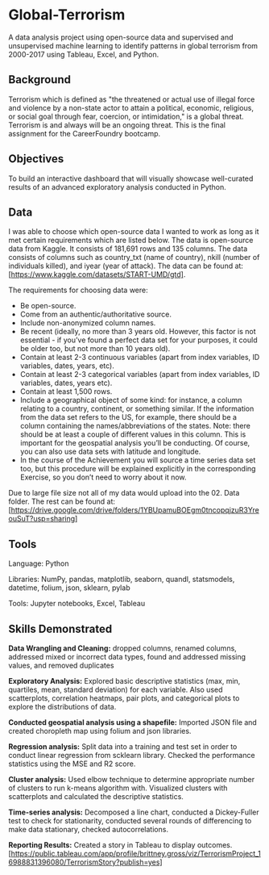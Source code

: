 # Global-Terrorism
A data analysis project using open-source data and supervised and unsupervised machine learning to identify patterns in global terrorism from 2000-2017 using Tableau, Excel, and Python.

## Background 
Terrorism which is defined as "the threatened or actual use of illegal force and violence by a non-state actor to attain a political, economic, religious, or social goal through fear, coercion, or intimidation," is a global threat. Terrorism is and always will be an ongoing threat. This is the final assignment for the CareerFoundry bootcamp. 

## Objectives

To build an interactive dashboard that will visually showcase well-curated results of an advanced exploratory analysis conducted in Python.

## Data 

I was able to choose which open-source data I wanted to work as long as it met certain requirements which are listed below. The data is open-source data from Kaggle. It consists of 181,691 rows and 135 columns. The data consists of columns such as country_txt (name of country), nkill (number of individuals killed), and iyear (year of attack). The data can be found at: [https://www.kaggle.com/datasets/START-UMD/gtd]. 


The requirements for choosing data were: 

- Be open-source.
- Come from an authentic/authoritative source.
- Include non-anonymized column names.
- Be recent (ideally, no more than 3 years old. However, this factor is not essential - if
you’ve found a perfect data set for your purposes, it could be older too, but not more
than 10 years old).
- Contain at least 2-3 continuous variables (apart from index variables, ID variables, dates,
years, etc).
- Contain at least 2-3 categorical variables (apart from index variables, ID variables, dates,
years etc).
- Contain at least 1,500 rows.
- Include a geographical object of some kind: for instance, a column relating to a country,
continent, or something similar. If the information from the data set refers to the US, for
example, there should be a column containing the names/abbreviations of the states.
Note: there should be at least a couple of different values in this column. This is
important for the geospatial analysis you’ll be conducting. Of course, you can also use
data sets with latitude and longitude.
- In the course of the Achievement you will source a time series data set too, but this
procedure will be explained explicitly in the corresponding Exercise, so you don’t need to
worry about it now.


Due to large file size not all of my data would upload into the 02. Data folder. The rest can be found at: 
[https://drive.google.com/drive/folders/1YBUpamuBOEgm0tncopqjzuR3YreouSuT?usp=sharing]


## Tools 

Language: Python

Libraries: NumPy, pandas, matplotlib, seaborn, quandl, statsmodels, datetime, folium, json, sklearn, pylab

Tools: Jupyter notebooks, Excel, Tableau 

## Skills Demonstrated 

**Data Wrangling and Cleaning:** dropped columns, renamed columns, addressed mixed or incorrect data types, found and addressed missing values, and removed duplicates

**Exploratory Analysis:** Explored basic descriptive statistics (max, min, quartiles, mean, standard deviation) for each variable. Also used scatterplots, correlation heatmaps, pair plots, and categorical plots to explore the distributions of data.

**Conducted geospatial analysis using a shapefile:** Imported JSON file and created choropleth map using folium and json libraries. 

**Regression analysis:** Split data into a training and test set in order to conduct linear regression from scklearn library. Checked the performance statistics using the MSE and R2 score. 

**Cluster analysis:** Used elbow technique to determine appropriate number of clusters to run k-means algorithm with. Visualized clusters with scatterplots and calculated the descriptive statistics. 

**Time-series analysis:** Decomposed a line chart, conducted a Dickey-Fuller test to check for stationarity, conducted several rounds of differencing to make data stationary, checked autocorrelations. 

**Reporting Results:** Created a story in Tableau to display outcomes. [https://public.tableau.com/app/profile/brittney.gross/viz/TerrorismProject_16988831396080/TerrorismStory?publish=yes]
